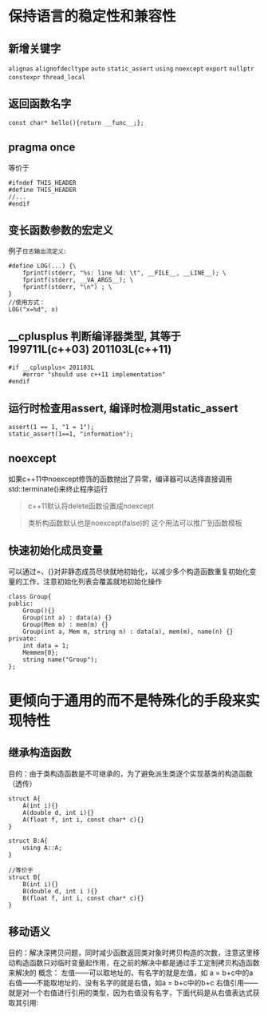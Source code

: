 # 保持语言的稳定性和兼容性
## 新增关键字
`alignas` `alignofdecltype` `auto` `static_assert` `using` `noexcept` `export` `nullptr` `constexpr` `thread_local`
## 返回函数名字
```
const char* hello(){return __func__;};
```
## pragma once
等价于
```
#ifndef THIS_HEADER
#define THIS_HEADER
//...
#endif
``` 
## 变长函数参数的宏定义
例子`日志输出流定义`:
```
#define LOG(...) {\
    fprintf(stderr, "%s: line %d: \t", __FILE__, __LINE__); \
    fprintf(stderr, __VA_ARGS__); \
    fprintf(stderr, "\n") ; \
}
//使用方式：
LOG("x=%d", x)
```
## __cplusplus 判断编译器类型, 其等于199711L(c++03)  201103L(c++11)
```
#if __cplusplus< 201103L
    #error "should use c++11 implementation"
#endif
```
## 运行时检查用assert, 编译时检测用static_assert
```
assert(1 == 1, "1 = 1");
static_assert(1==1, "information");
```
## noexcept
如果c++11中noexcept修饰的函数抛出了异常，编译器可以选择直接调用std::terminate()来终止程序运行
> c++11默认将delete函数设置成noexcept

> 类析构函数默认也是noexcept(false)的
这个用法可以推广到函数模板
## 快速初始化成员变量
可以通过=、{}对非静态成员尽快就地初始化，以减少多个构造函数重复初始化变量的工作，注意初始化列表会覆盖就地初始化操作
```
class Group{
public:
    Group(){}
    Group(int a) : data(a) {}
    Group(Mem m) : mem(m) {}
    Group(int a, Mem m, string n) : data(a), mem(m), name(n) {}
private:
    int data = 1;
    Memmem{0};
    string name("Group");
};
```
# 更倾向于通用的而不是特殊化的手段来实现特性
## 继承构造函数
目的：由于类构造函数是不可继承的，为了避免派生类逐个实现基类的构造函数（透传）
```
struct A{
    A(int i){}
    A(double d, int i){}
    A(float f, int i, const char* c){}
}

struct B:A{
    using A::A;
}

//等价于
struct B{
    B(int i){}
    B(double d, int i ){}
    B(float f, int i, const char* c){}
}
```
## 移动语义
目的：解决深拷贝问题，同时减少函数返回类对象时拷贝构造的次数，注意这里移动构造函数只对临时变量起作用，在之前的解决中都是通过手工定制拷贝构造函数来解决的
概念：
左值——可以取地址的、有名字的就是左值，如 a = b+c中的a
右值——不能取地址的、没有名字的就是右值，如a = b+c中的b+c
右值引用——就是对一个右值进行引用的类型，因为右值没有名字，下面代码是从右值表达式获取其引用:
```
```
## 
```
```
## 
```
```
## 
```
```
## 
```
```
## 
```
```
## 
```
```